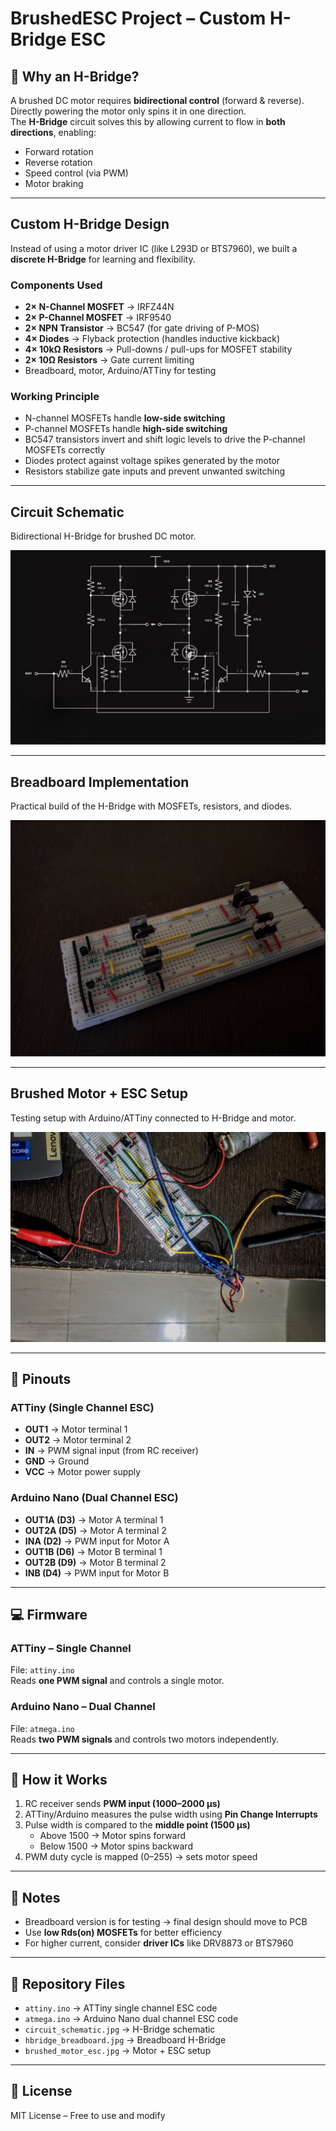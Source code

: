 # BrushedESC Project – Custom H-Bridge ESC

## 🔧 Why an H-Bridge?
A brushed DC motor requires **bidirectional control** (forward & reverse).  
Directly powering the motor only spins it in one direction.  
The **H-Bridge** circuit solves this by allowing current to flow in **both directions**, enabling:  
- Forward rotation  
- Reverse rotation  
- Speed control (via PWM)  
- Motor braking  

---

## Custom H-Bridge Design
Instead of using a motor driver IC (like L293D or BTS7960), we built a **discrete H-Bridge** for learning and flexibility.  

### Components Used
- **2× N-Channel MOSFET** → IRFZ44N  
- **2× P-Channel MOSFET** → IRF9540  
- **2× NPN Transistor** → BC547 (for gate driving of P-MOS)  
- **4× Diodes** → Flyback protection (handles inductive kickback)  
- **4× 10kΩ Resistors** → Pull-downs / pull-ups for MOSFET stability  
- **2× 10Ω Resistors** → Gate current limiting  
- Breadboard, motor, Arduino/ATTiny for testing  

### Working Principle
- N-channel MOSFETs handle **low-side switching**  
- P-channel MOSFETs handle **high-side switching**  
- BC547 transistors invert and shift logic levels to drive the P-channel MOSFETs correctly  
- Diodes protect against voltage spikes generated by the motor  
- Resistors stabilize gate inputs and prevent unwanted switching  

---

##  Circuit Schematic
Bidirectional H-Bridge for brushed DC motor.  

![Circuit Schematic](circuit_schematic.jpg)

---

## Breadboard Implementation
Practical build of the H-Bridge with MOSFETs, resistors, and diodes.  

![H-Bridge Breadboard](hbridge_breadboard.jpg)

---

## Brushed Motor + ESC Setup
Testing setup with Arduino/ATTiny connected to H-Bridge and motor.  

![Brushed Motor ESC Setup](brushed_motor_esc.jpg)

---

## 📌 Pinouts

### ATTiny (Single Channel ESC)
- **OUT1** → Motor terminal 1  
- **OUT2** → Motor terminal 2  
- **IN** → PWM signal input (from RC receiver)  
- **GND** → Ground  
- **VCC** → Motor power supply  

### Arduino Nano (Dual Channel ESC)
- **OUT1A (D3)** → Motor A terminal 1  
- **OUT2A (D5)** → Motor A terminal 2  
- **INA (D2)** → PWM input for Motor A  
- **OUT1B (D6)** → Motor B terminal 1  
- **OUT2B (D9)** → Motor B terminal 2  
- **INB (D4)** → PWM input for Motor B  

---

## 💻 Firmware

### ATTiny – Single Channel
File: `attiny.ino`  
Reads **one PWM signal** and controls a single motor.  

### Arduino Nano – Dual Channel
File: `atmega.ino`  
Reads **two PWM signals** and controls two motors independently.  

---

## 📖 How it Works
1. RC receiver sends **PWM input (1000–2000 µs)**  
2. ATTiny/Arduino measures the pulse width using **Pin Change Interrupts**  
3. Pulse width is compared to the **middle point (1500 µs)**  
   - Above 1500 → Motor spins forward  
   - Below 1500 → Motor spins backward  
4. PWM duty cycle is mapped (0–255) → sets motor speed  

---

## 📝 Notes
- Breadboard version is for testing → final design should move to PCB  
- Use **low Rds(on) MOSFETs** for better efficiency  
- For higher current, consider **driver ICs** like DRV8873 or BTS7960  

---

## 📂 Repository Files
- `attiny.ino` → ATTiny single channel ESC code  
- `atmega.ino` → Arduino Nano dual channel ESC code  
- `circuit_schematic.jpg` → H-Bridge schematic  
- `hbridge_breadboard.jpg` → Breadboard H-Bridge  
- `brushed_motor_esc.jpg` → Motor + ESC setup  

---

## 📜 License
MIT License – Free to use and modify  

